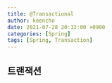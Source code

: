 ```yaml
---
title: @Transactional
author: keencho
date: 2021-07-28 20:12:00 +0900
categories: [Spring]
tags: [Spring, Transaction]
---
```


## **트랜잭션**

